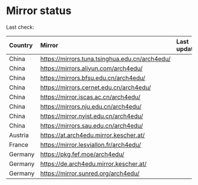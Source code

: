 <script src="./time.js"></script>
# Mirror status
Last check: <script type="text/javascript">localize(1722911903.588104);</script>

|Country|Mirror|Last update|
|:------|:-----|:----------|
|China|https://mirrors.tuna.tsinghua.edu.cn/arch4edu/|<script type="text/javascript">localize(1722882890);</script>|
|China|https://mirrors.aliyun.com/arch4edu/|<script type="text/javascript">localize(1722882890);</script>|
|China|https://mirrors.bfsu.edu.cn/arch4edu/|<script type="text/javascript">localize(1722882890);</script>|
|China|https://mirrors.cernet.edu.cn/arch4edu/|<script type="text/javascript">localize(1722882890);</script>|
|China|https://mirror.iscas.ac.cn/arch4edu/|<script type="text/javascript">localize(1722882890);</script>|
|China|https://mirrors.nju.edu.cn/arch4edu/|<script type="text/javascript">localize(1722753558);</script>|
|China|https://mirror.nyist.edu.cn/arch4edu/|<script type="text/javascript">localize(1722839863);</script>|
|China|https://mirrors.sau.edu.cn/arch4edu/|<script type="text/javascript">localize(1722882890);</script>|
|Austria|https://at.arch4edu.mirror.kescher.at/|<script type="text/javascript">localize(1722882890);</script>|
|France|https://mirror.lesviallon.fr/arch4edu/|<script type="text/javascript">localize(1722882890);</script>|
|Germany|https://pkg.fef.moe/arch4edu/|<script type="text/javascript">localize(1722882890);</script>|
|Germany|https://de.arch4edu.mirror.kescher.at/|<script type="text/javascript">localize(1722882890);</script>|
|Germany|https://mirror.sunred.org/arch4edu/|<script type="text/javascript">localize(1722882890);</script>|

<script src="./tablefilter/tablefilter.js"></script>
<script src="./table.js"></script>